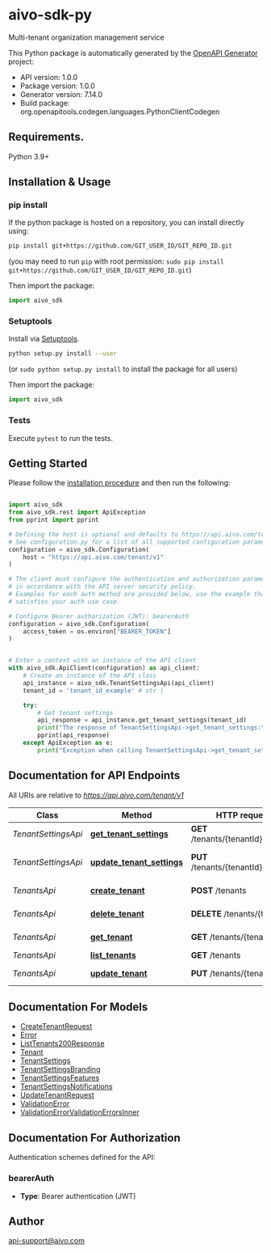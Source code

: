 # aivo-sdk-py
Multi-tenant organization management service

This Python package is automatically generated by the [OpenAPI Generator](https://openapi-generator.tech) project:

- API version: 1.0.0
- Package version: 1.0.0
- Generator version: 7.14.0
- Build package: org.openapitools.codegen.languages.PythonClientCodegen

## Requirements.

Python 3.9+

## Installation & Usage
### pip install

If the python package is hosted on a repository, you can install directly using:

```sh
pip install git+https://github.com/GIT_USER_ID/GIT_REPO_ID.git
```
(you may need to run `pip` with root permission: `sudo pip install git+https://github.com/GIT_USER_ID/GIT_REPO_ID.git`)

Then import the package:
```python
import aivo_sdk
```

### Setuptools

Install via [Setuptools](http://pypi.python.org/pypi/setuptools).

```sh
python setup.py install --user
```
(or `sudo python setup.py install` to install the package for all users)

Then import the package:
```python
import aivo_sdk
```

### Tests

Execute `pytest` to run the tests.

## Getting Started

Please follow the [installation procedure](#installation--usage) and then run the following:

```python

import aivo_sdk
from aivo_sdk.rest import ApiException
from pprint import pprint

# Defining the host is optional and defaults to https://api.aivo.com/tenant/v1
# See configuration.py for a list of all supported configuration parameters.
configuration = aivo_sdk.Configuration(
    host = "https://api.aivo.com/tenant/v1"
)

# The client must configure the authentication and authorization parameters
# in accordance with the API server security policy.
# Examples for each auth method are provided below, use the example that
# satisfies your auth use case.

# Configure Bearer authorization (JWT): bearerAuth
configuration = aivo_sdk.Configuration(
    access_token = os.environ["BEARER_TOKEN"]
)


# Enter a context with an instance of the API client
with aivo_sdk.ApiClient(configuration) as api_client:
    # Create an instance of the API class
    api_instance = aivo_sdk.TenantSettingsApi(api_client)
    tenant_id = 'tenant_id_example' # str | 

    try:
        # Get tenant settings
        api_response = api_instance.get_tenant_settings(tenant_id)
        print("The response of TenantSettingsApi->get_tenant_settings:\n")
        pprint(api_response)
    except ApiException as e:
        print("Exception when calling TenantSettingsApi->get_tenant_settings: %s\n" % e)

```

## Documentation for API Endpoints

All URIs are relative to *https://api.aivo.com/tenant/v1*

Class | Method | HTTP request | Description
------------ | ------------- | ------------- | -------------
*TenantSettingsApi* | [**get_tenant_settings**](docs/TenantSettingsApi.md#get_tenant_settings) | **GET** /tenants/{tenantId}/settings | Get tenant settings
*TenantSettingsApi* | [**update_tenant_settings**](docs/TenantSettingsApi.md#update_tenant_settings) | **PUT** /tenants/{tenantId}/settings | Update tenant settings
*TenantsApi* | [**create_tenant**](docs/TenantsApi.md#create_tenant) | **POST** /tenants | Create new tenant
*TenantsApi* | [**delete_tenant**](docs/TenantsApi.md#delete_tenant) | **DELETE** /tenants/{tenantId} | Delete tenant
*TenantsApi* | [**get_tenant**](docs/TenantsApi.md#get_tenant) | **GET** /tenants/{tenantId} | Get tenant by ID
*TenantsApi* | [**list_tenants**](docs/TenantsApi.md#list_tenants) | **GET** /tenants | List tenants
*TenantsApi* | [**update_tenant**](docs/TenantsApi.md#update_tenant) | **PUT** /tenants/{tenantId} | Update tenant


## Documentation For Models

 - [CreateTenantRequest](docs/CreateTenantRequest.md)
 - [Error](docs/Error.md)
 - [ListTenants200Response](docs/ListTenants200Response.md)
 - [Tenant](docs/Tenant.md)
 - [TenantSettings](docs/TenantSettings.md)
 - [TenantSettingsBranding](docs/TenantSettingsBranding.md)
 - [TenantSettingsFeatures](docs/TenantSettingsFeatures.md)
 - [TenantSettingsNotifications](docs/TenantSettingsNotifications.md)
 - [UpdateTenantRequest](docs/UpdateTenantRequest.md)
 - [ValidationError](docs/ValidationError.md)
 - [ValidationErrorValidationErrorsInner](docs/ValidationErrorValidationErrorsInner.md)


<a id="documentation-for-authorization"></a>
## Documentation For Authorization


Authentication schemes defined for the API:
<a id="bearerAuth"></a>
### bearerAuth

- **Type**: Bearer authentication (JWT)


## Author

api-support@aivo.com


